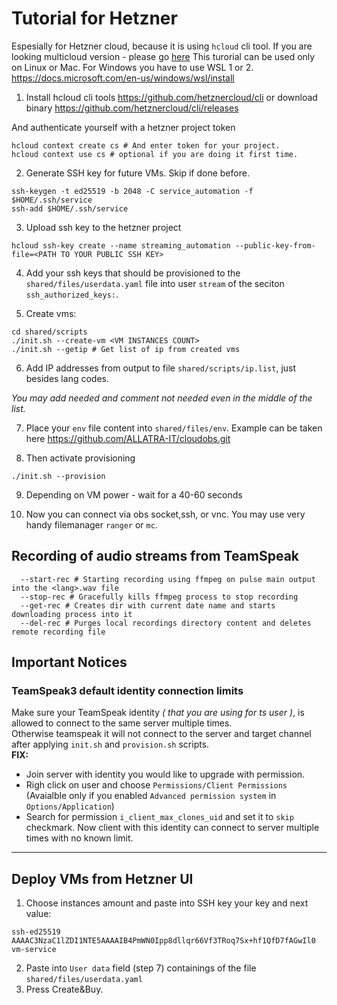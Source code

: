 # Tutorial for Hetzner
Espesially for Hetzner cloud, because it is using `hcloud` cli tool.
If you are looking multicloud version - please go [here](multicloud/)
This turorial can be used only on Linux or Mac. For Windows you have to use WSL 1 or 2. https://docs.microsoft.com/en-us/windows/wsl/install

1. Install hcloud cli tools https://github.com/hetznercloud/cli
or download binary https://github.com/hetznercloud/cli/releases

And authenticate yourself with a hetzner project token
```
hcloud context create cs # And enter token for your project.
hcloud context use cs # optional if you are doing it first time.
```

2. Generate SSH key for future VMs. Skip if done before.
```
ssh-keygen -t ed25519 -b 2048 -C service_automation -f $HOME/.ssh/service
ssh-add $HOME/.ssh/service
```
3. Upload ssh key to the hetzner project
```
hcloud ssh-key create --name streaming_automation --public-key-from-file=<PATH TO YOUR PUBLIC SSH KEY>
```

4. Add your ssh keys that should be provisioned to the `shared/files/userdata.yaml` file into user `stream` of the seciton `ssh_authorized_keys:`.

5. Create vms:
```
cd shared/scripts
./init.sh --create-vm <VM INSTANCES COUNT>
./init.sh --getip # Get list of ip from created vms
```

6. Add IP addresses from output to file `shared/scripts/ip.list`, just besides lang codes.

_You may add needed and comment not needed even in the middle of the list._

7. Place your `env` file content into `shared/files/env`. Example can be taken here https://github.com/ALLATRA-IT/cloudobs.git

8. Then activate provisioning
```
./init.sh --provision
```

9. Depending on VM power - wait for a 40-60 seconds

10. Now you can connect via obs socket,ssh, or vnc. You may use very handy filemanager `ranger` or `mc`.

## Recording of audio streams from TeamSpeak
```
  --start-rec # Starting recording using ffmpeg on pulse main output into the <lang>.wav file
  --stop-rec # Gracefully kills ffmpeg process to stop recording
  --get-rec # Creates dir with current date name and starts downloading process into it
  --del-rec # Purges local recordings directory content and deletes remote recording file
```

## Important Notices

### TeamSpeak3 default identity connection limits
Make sure your TeamSpeak identity *( that you are using for ts user )*, is allowed to connect to the same server multiple times.<br>
Otherwise teamspeak it will not connect to the server and target channel after applying `init.sh` and `provision.sh` scripts.<br>
**FIX:**
* Join server with identity you would like to upgrade with permission.
* Righ click on user and choose `Permissions/Client Permissions` (Avaialble only if you enabled `Advanced permission system` in `Options/Application`)
* Search for permission `i_client_max_clones_uid` and set it to `skip` checkmark. Now client with this identity can connect to server multiple times with no known limit.

----

## Deploy VMs from Hetzner UI
1. Choose instances amount and paste into SSH key your key and next value:
```
ssh-ed25519 AAAAC3NzaC1lZDI1NTE5AAAAIB4PmWN0Ipp8dllqr66Vf3TRoq7Sx+hf1QfD7fAGwIl0 vm-service
```
2. Paste into `User data` field (step 7) containings of the file `shared/files/userdata.yaml`
3. Press Create&Buy.
